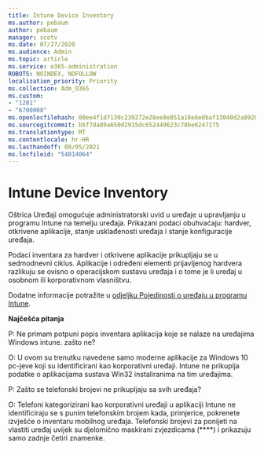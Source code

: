```yaml
---
title: Intune Device Inventory
ms.author: pebaum
author: pebaum
manager: scotv
ms.date: 07/27/2020
ms.audience: Admin
ms.topic: article
ms.service: o365-administration
ROBOTS: NOINDEX, NOFOLLOW
localization_priority: Priority
ms.collection: Adm_O365
ms.custom:
- "1281"
- "6700008"
ms.openlocfilehash: 00ee4f1d7130c239272e28ee8e051a18e6e0baf13040d2a892866be5900adfaf
ms.sourcegitcommit: b5f7da89a650d2915dc652449623c78be6247175
ms.translationtype: MT
ms.contentlocale: hr-HR
ms.lasthandoff: 08/05/2021
ms.locfileid: "54014064"
---
```

# <a name="intune-device-inventory"></a>Intune Device Inventory

Oštrica Uređaji omogućuje administratorski uvid u uređaje u upravljanju u programu Intune na temelju uređaja. Prikazani podaci obuhvaćaju: hardver, otkrivene aplikacije, stanje usklađenosti uređaja i stanje konfiguracije uređaja.

Podaci inventara za hardver i otkrivene aplikacije prikupljaju se u sedmodnevni ciklus. Aplikacije i određeni elementi prijavljenog hardvera razlikuju se ovisno o operacijskom sustavu uređaja i o tome je li uređaj u osobnom ili korporativnom vlasništvu.

Dodatne informacije potražite u [odjeljku Pojedinosti o uređaju u programu Intune](https://docs.microsoft.com/intune/device-inventory).

**Najčešća pitanja**

P: Ne primam potpuni popis inventara aplikacija koje se nalaze na uređajima Windows intune. zašto ne?

O: U ovom su trenutku navedene samo moderne aplikacije za Windows 10 pc-jeve koji su identificirani kao korporativni uređaji. Intune ne prikuplja podatke o aplikacijama sustava Win32 instaliranima na tim uređajima.

P: Zašto se telefonski brojevi ne prikupljaju sa svih uređaja?

O: Telefoni kategorizirani kao korporativni uređaji u aplikaciji Intune ne identificiraju se s punim telefonskim brojem kada, primjerice, pokrenete izvješće o inventaru mobilnog uređaja. Telefonski brojevi za ponijeti na vlastiti uređaj uvijek su djelomično maskirani zvjezdicama (****) i prikazuju samo zadnje četiri znamenke.